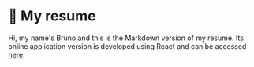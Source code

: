 # 📃 My resume
Hi, my name's Bruno and this is the Markdown version of my resume. Its online application version is developed using React and can be accessed [here](https://bruno02221.github.io/resume/).
